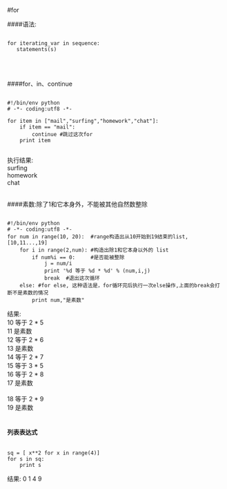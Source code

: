 #for

####语法:
<pre><code>
for iterating_var in sequence:
   statements(s)
</code></pre>
<br>
<br>

####for、in、continue
<pre><code>
#!/bin/env python
# -*- coding:utf8 -*- 

for item in ["mail","surfing","homework","chat"]:
    if item == "mail":
        continue #跳过这次for
    print item
    
</code></pre>
执行结果:<br> 
surfing<br>
homework<br>
chat
<br>
<br>

####素数:除了1和它本身外，不能被其他自然数整除
<pre><code>
#!/bin/env python
# -*- coding:utf8 -*- 
for num in range(10, 20):  #range构造出从10开始到19结束的list, [10,11...,19]
    for i in range(2,num): #构造出除1和它本身以外的 list
        if num%i == 0:     #是否能被整除 
            j = num/i
            print '%d 等于 %d * %d' % (num,i,j)
            break  #退出这次循环
    else: #for else, 这种语法是，for循环完后执行一次else操作,上面的break会打断不是素数的情况
        print num,"是素数"
</code></pre>
结果:<br>
10 等于 2 * 5<br>
11 是素数<br>
12 等于 2 * 6<br>
13 是素数<br>
14 等于 2 * 7<br>
15 等于 3 * 5<br>
16 等于 2 * 8<br>
17 是素数<br><br>
18 等于 2 * 9<br>
19 是素数
<br>
<br>

#### 列表表达式
<pre><code>
sq = [ x**2 for x in range(4)]
for s in sq:
    print s 
</code></pre>
结果:
0
1
4
9

